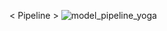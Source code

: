 < Pipeline >
![model_pipeline_yoga](https://github.com/seohyun8825/YogaPoseEstimator/assets/153355118/9f6b3f41-7c8f-4465-99c3-c8df3573aa01)
